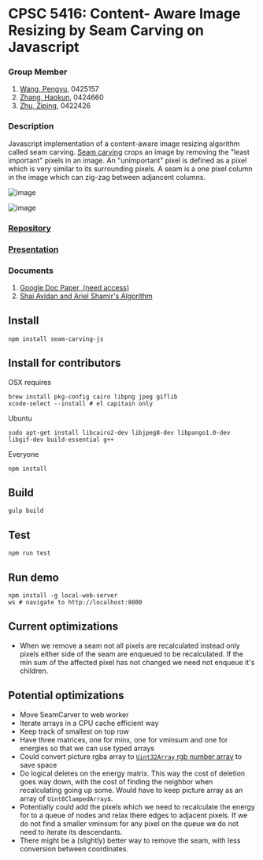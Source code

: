 # **CPSC 5416**: Content- Aware Image Resizing by Seam Carving on Javascript

### Group Member
1. [Wang, Pengyu](https://github.com/PengyuW007), 0425157
2. [Zhang, Haokun](https://github.com/haokunzhang), 0424660
3. [Zhu, Ziping](https://github.com/0v0-QAQ), 0422426

### Description
Javascript implementation of a content-aware image resizing algorithm called seam carving. <a href="https://en.wikipedia.org/wiki/Seam_carving">Seam carving</a> crops an image by removing the "least important" pixels in an image. An "unimportant" pixel is defined as a pixel which is very similar to its surrounding pixels. A seam is a one pixel column in the image which can zig-zag between adjancent columns.

![image](https://user-images.githubusercontent.com/1690659/64417276-b1e5b480-d090-11e9-82ac-c3cfd79b9a85.png)

![image](https://user-images.githubusercontent.com/1690659/64417322-c2962a80-d090-11e9-8415-ffec76231ea1.png)

### [Repository](https://github.com/haokunzhang/seam-carving-js)

### [Presentation](https://docs.google.com/presentation/d/1baefUtgnmUMQzuKE2jryYe5W-C1SlbvDpIwdUpSS4Gk/edit#slide=id.p)

### Documents
1. [Google Doc Paper, (need access)](https://docs.google.com/document/d/1Ui7vCC1XvcsmRQbe1Od_U7_W2YEoPmc7rzNO8YZXfNg/edit)
2. [Shai Avidan and Ariel Shamir's Algorithm](https://perso.crans.org/frenoy/matlab2012/seamcarving.pdf)

## Install

    npm install seam-carving-js

## Install for contributors

OSX requires

    brew install pkg-config cairo libpng jpeg giflib
    xcode-select --install # el capitain only

Ubuntu

    sudo apt-get install libcairo2-dev libjpeg8-dev libpango1.0-dev libgif-dev build-essential g++

Everyone

    npm install

## Build

    gulp build
    
## Test

    npm run test

## Run demo

    npm install -g local-web-server
    ws # navigate to http://localhost:8000

## Current optimizations
- When we remove a seam not all pixels are recalculated instead only pixels either side of the seam are enqueued to be recalculated. If the min sum of the affected pixel has not changed we need not enqueue it's children.

## Potential optimizations

- Move SeamCarver to web worker
- Iterate arrays in a CPU cache efficient way
- Keep track of smallest on top row
- Have three matrices, one for minx, one for vminsum and one for energies so that we can use typed arrays
- Could convert picture rgba array to [`Uint32Array` rgb number array](https://hacks.mozilla.org/2011/12/faster-canvas-pixel-manipulation-with-typed-arrays/) to save space
- Do logical deletes on the energy matrix. This way the cost of deletion goes way down, with the cost of finding the neighbor when recalculating going up some. Would have to keep picture array as an array of `Uint8ClampedArray`s.
- Potentially could add the pixels which we need to recalculate the energy for to a queue of nodes and relax there edges to adjacent pixels. If we do not find a smaller vminsum for any pixel on the queue we do not need to iterate its descendants.
- There might be a (slightly) better way to remove the seam, with less conversion between coordinates.
